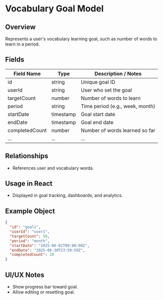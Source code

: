 # Vocabulary Goal Model

## Overview

Represents a user's vocabulary learning goal, such as number of words to learn in a period.

## Fields

| Field Name     | Type      | Description / Notes             |
| -------------- | --------- | ------------------------------- |
| id             | string    | Unique goal ID                  |
| userId         | string    | User who set the goal           |
| targetCount    | number    | Number of words to learn        |
| period         | string    | Time period (e.g., week, month) |
| startDate      | timestamp | Goal start date                 |
| endDate        | timestamp | Goal end date                   |
| completedCount | number    | Number of words learned so far  |
| ...            | ...       | ...                             |

## Relationships

- References user and vocabulary words.

## Usage in React

- Displayed in goal tracking, dashboards, and analytics.

## Example Object

```json
{
  "id": "goal1",
  "userId": "user1",
  "targetCount": 50,
  "period": "month",
  "startDate": "2025-06-01T00:00:00Z",
  "endDate": "2025-06-30T23:59:59Z",
  "completedCount": 20
}
```

## UI/UX Notes

- Show progress bar toward goal.
- Allow editing or resetting goal.
